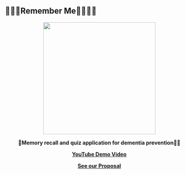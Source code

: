 ## 🧓👨‍🦳Remember Me👨‍🦰👩‍🦰
<p align="center"><img src="https://user-images.githubusercontent.com/83996346/229106792-4f8ef8ce-8eeb-431c-a26c-cd52c7953173.png" width="300" height="300"></p>

**<p align="center">🧓Memory recall and quiz application for dementia prevention👨‍🦳</p>**
**<p align="center">[YouTube Demo Video](https://youtu.be/r7Z8ZWM2cck)</p>**
**<p align="center">[See our Proposal](https://legend-clownfish-34e.notion.site/Remember-Me-91b1c0aaf2a540d9bcc852900468883e)</p>**
